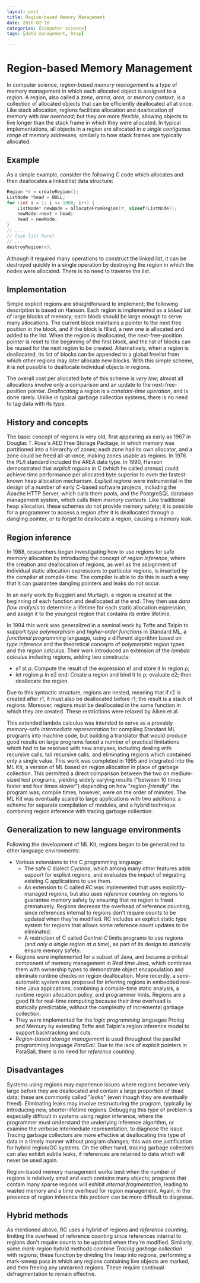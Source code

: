 ```yaml
---
layout: post
title: Region-based Memory Management
date: 2016-02-18
categories: [computer science]
tags: [data management, htap]

---
```


Region-based Memory Management
======================================

In computer science, *region-based memory management* is a type of memory management in which each allocated object is assigned to a *region*. A region, also called a *zone*, *arena*, *area*, or *memory context*, is a collection of allocated objects that can be efficiently deallocated all at once. Like stack allocation, regions facilitate allocation and deallocation of memory with *low overhead*; but they are more *flexible*, allowing objects to live longer than the stack frame in which they were allocated. In typical implementations, all objects in a region are allocated in *a single contiguous range* of memory addresses, similarly to how stack frames are typically allocated.

## Example

As a simple example, consider the following C code which allocates and then deallocates a linked list data structure:

```c
Region *r = createRegion();
ListNode *head = NULL;
for (int i = 1; i <= 1000; i++) {
    ListNode* newNode = allocateFromRegion(r, sizeof(ListNode));
    newNode->next = head;
    head = newNode;
}
// ...
// (use list here)
// ...
destroyRegion(r);
```

Although it required many operations to construct the linked list, it can be destroyed quickly in a single operation by destroying the region in which the nodes were allocated. There is no need to traverse the list.

## Implementation

Simple explicit regions are straightforward to implement; the following description is based on Hanson. Each region is implemented as a *linked list* of large blocks of memory; each block should be large enough to serve many allocations. The current block maintains a pointer to the next free position in the block, and if the block is filled, a new one is allocated and added to the list. When the region is deallocated, the next-free-position pointer is reset to the beginning of the first block, and the list of blocks can be reused for the next region to be created. Alternatively, when a region is deallocated, its list of blocks can be appended to a global freelist from which other regions may later allocate new blocks. With this simple scheme, it is not possible to deallocate individual objects in regions.

The overall cost per allocated byte of this scheme is *very low*; almost all allocations involve only a comparison and an update to the next-free-position pointer. *Deallocating* a region is a *constant-time operation*, and is done rarely. Unlike in typical garbage collection systems, there is no need to tag data with its type.

## History and concepts

The basic concept of regions is very old, first appearing as early as 1967 in Douglas T. Ross's AED Free Storage Package, in which memory was partitioned into a hierarchy of zones; each zone had its own allocator, and a zone could be freed all-at-once, making zones usable as regions. In 1976 the PL/I standard included the AREA data type. In 1990, Hanson demonstrated that *explicit regions* in C (which he called *arenas*) could achieve time performance per allocated byte superior to even the fastest-known heap allocation mechanism. *Explicit regions* were instrumental in the design of a number of early C-based software projects, including the Apache HTTP Server, which calls them pools, and the PostgreSQL database management system, which calls them *memory contexts*. Like traditional heap allocation, these schemes do not provide memory safety; it is possible for a programmer to access a region after it is deallocated through a dangling pointer, or to forget to deallocate a region, causing a memory leak.

## Region inference

In 1988, researchers began investigating how to use regions for safe memory allocation by introducing the concept of *region inference*, where the creation and deallocation of regions, as well as the assignment of individual static allocation expressions to particular regions, is inserted by the compiler at compile-time. The compiler is able to do this in such a way that it can guarantee dangling pointers and leaks do not occur.

In an early work by Ruggieri and Murtagh, a region is created at the beginning of each function and deallocated at the end. They then use *data flow analysis* to determine a lifetime for each static allocation expression, and assign it to the youngest region that contains its entire lifetime.

In 1994 this work was generalized in a seminal work by Tofte and Talpin to support *type polymorphism* and *higher-order functions* in Standard ML, a *functional programming* language, using a different algorithm based on *type inference* and the theoretical concepts of *polymorphic region types* and the *region calculus*. Their work introduced an extension of the *lambda calculus* including regions, adding two constructs:

* *e1* at ρ: Compute the result of the expression e1 and store it in region ρ;
* let region ρ in e2 end: Create a region and bind it to ρ; evaluate e2; then deallocate the region.

Due to this syntactic structure, regions are nested, meaning that if r2 is created after r1, it must also be deallocated before r1; the result is a stack of regions. Moreover, regions must be deallocated in the same function in which they are created. These restrictions were relaxed by Aiken et al.

This extended lambda calculus was intended to serve as a provably memory-safe *intermediate representation* for compiling Standard ML programs into machine code, but building a translator that would produce good results on large programs faced a number of practical limitations which had to be resolved with new analyses, including dealing with recursive calls, tail recursive calls, and eliminating regions which contained only a single value. This work was completed in 1995 and integrated into the ML Kit, a version of ML based on region allocation in place of garbage collection. This permitted a direct comparison between the two on medium-sized test programs, yielding widely varying results ("between 10 times faster and four times slower") depending on how "*region-friendly*" the program was; compile times, however, were on the order of minutes. The ML Kit was eventually scaled to large applications with two additions: a scheme for separate compilation of modules, and a hybrid technique combining region inference with tracing garbage collection.



## Generalization to new language environments

Following the development of ML Kit, regions began to be generalized to other language environments:

* Various extensions to the C programming language:
	* The safe C dialect *Cyclone*, which among many other features adds support for explicit regions, and evaluates the impact of migrating existing C applications to use them.
	* An extension to C called *RC* was implemented that uses explicitly-managed regions, but also uses *reference counting* on regions to guarantee memory safety by ensuring that no region is freed prematurely. Regions decrease the overhead of reference counting, since references internal to regions don't require counts to be updated when they're modified. RC includes an explicit static type system for regions that allows some reference count updates to be eliminated.
	* A restriction of C called *Control-C* limits programs to use regions (and *only a single region at a time*), as part of its design to statically ensure memory safety.
* Regions were implemented for a subset of Java, and became a critical component of memory management in *Real time Java*, which combines them with ownership types to demonstrate object encapsulation and eliminate runtime checks on region deallocation. More recently, a semi-automatic system was proposed for inferring regions in embedded real-time Java applications, combining a compile-time static analysis, a runtime region allocation policy, and programmer hints. Regions are a good fit for real-time computing because their time overhead is statically predictable, without the complexity of incremental garbage collection.
* They were implemented for the *logic programming* languages Prolog and Mercury by extending Tofte and Talpin's region inference model to support backtracking and cuts.
* *Region-based storage management* is used throughout the parallel programming language *ParaSail*. Due to the lack of explicit pointers in ParaSail, there is no need for *reference counting*.

## Disadvantages

Systems using regions may experience issues where regions become very large before they are deallocated and contain a large proportion of dead data; these are commonly called "*leaks*" (even though they are eventually freed). Eliminating leaks may involve restructuring the program, typically by introducing new, shorter-lifetime regions. Debugging this type of problem is especially difficult in systems using region inference, where the programmer must understand the underlying inference algorithm, or examine the verbose intermediate representation, to diagnose the issue. Tracing garbage collectors are more effective at deallocating this type of data in a timely manner without program changes; this was one justification for hybrid region/GC systems. On the other hand, tracing garbage collectors can also exhibit subtle leaks, if references are retained to data which will never be used again.

Region-based memory management works best when the number of regions is relatively small and each contains many objects; programs that contain many sparse regions will exhibit *internal fragmentation*, leading to wasted memory and a time overhead for region management. Again, in the presence of region inference this problem can be more difficult to diagnose.

## Hybrid methods

As mentioned above, RC uses a hybrid of regions and *reference counting*, limiting the overhead of reference counting since references internal to regions don't require counts to be updated when they're modified. Similarly, some *mark-region* hybrid methods combine *Tracing garbage collection* with regions; these function by dividing the heap into regions, performing a mark-sweep pass in which any regions containing live objects are marked, and then freeing any unmarked regions. These require continual defragmentation to remain effective.



















































